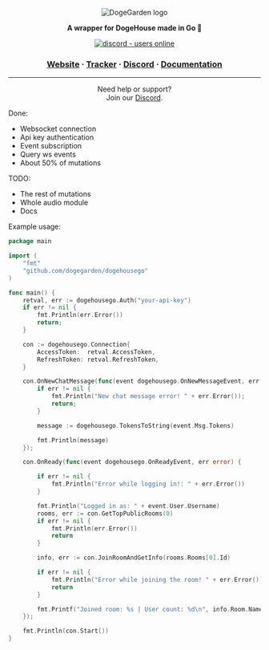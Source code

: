 
<p align="center">
  <img src="https://cdn.discordapp.com/attachments/820450983892222022/820961073980899328/dogegarden-bottom-cropped.png" alt="DogeGarden logo" />
</p>
<p align="center">
  <strong>A wrapper for DogeHouse made in Go 💨</strong>
</p>
<p align="center">
  <a href="https://discord.gg/Nu6KVjJYj6">
    <img src="https://img.shields.io/discord/820442045264691201?style=for-the-badge" alt="discord - users online" />
  </a>
</p>

<h3 align="center">
  <a href="https://dogegarden.net">Website</a>
  <span> · </span>  
  <a href="https://stats.dogegarden.net">Tracker</a>
  <span> · </span>
  <a href="https://discord.gg/Nu6KVjJYj6">Discord</a>
  <span> · </span>
  <a href="https://wiki.dogegarden.net">Documentation</a>
</h3>

---

<p align="center">
Need help or support?<br>
Join our <a href="https://discord.gg/Nu6KVjJYj6">Discord</a>.
</p>

Done:
- Websocket connection
- Api key authentication
- Event subscription
- Query ws events
- About 50% of mutations

TODO:
- The rest of mutations
- Whole audio module
- Docs

Example usage:

```go
package main

import (
	"fmt"
	"github.com/dogegarden/dogehousego"
)

func main() {
	retval, err := dogehousego.Auth("your-api-key")
	if err != nil {
		fmt.Println(err.Error())
		return;
	}

	con := dogehousego.Connection{
		AccessToken:  retval.AccessToken,
		RefreshToken: retval.RefreshToken,
	}

	con.OnNewChatMessage(func(event dogehousego.OnNewMessageEvent, err error) {
		if err != nil {
			fmt.Println("New chat message error! " + err.Error());
			return;
		}

		message := dogehousego.TokensToString(event.Msg.Tokens)

		fmt.Println(message)
	});

	con.OnReady(func(event dogehousego.OnReadyEvent, err error) {

		if err != nil {
			fmt.Println("Error while logging in!: " + err.Error())
		}

		fmt.Println("Logged in as: " + event.User.Username)
		rooms, err := con.GetTopPublicRooms(0)
		if err != nil {
			fmt.Println(err.Error())
			return
		}

		info, err := con.JoinRoomAndGetInfo(rooms.Rooms[0].Id)

		if err != nil {
			fmt.Println("Error while joining the room! " + err.Error())
			return
		}

		fmt.Printf("Joined room: %s | User count: %d\n", info.Room.Name, len(info.Users));
	});

	fmt.Println(con.Start())
}
```
